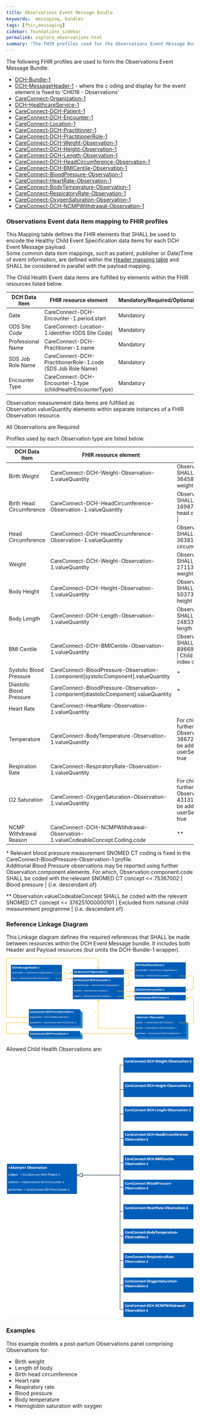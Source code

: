 ```yaml
---
title: Observations Event Message Bundle
keywords:  messaging, bundles
tags: [fhir,messaging]
sidebar: foundations_sidebar
permalink: explore_observations.html
summary: "The FHIR profiles used for the Observations Event Message Bundle"
---
```


The following FHIR profiles are used to form the Observations Event Message Bundle:

- [DCH-Bundle-1](https://fhir.nhs.uk/STU3/StructureDefinition/DCH-Bundle-1)
- [DCH-MessageHeader-1](https://fhir.nhs.uk/STU3/StructureDefinition/DCH-MessageHeader-1) - where the c
oding and display for the event element is fixed to 'CH018 - Observations'
- [CareConnect-Organization-1](https://fhir.hl7.org.uk/STU3/StructureDefinition/CareConnect-Organization-1)
- [DCH-HealthcareService-1](https://fhir.nhs.uk/STU3/StructureDefinition/DCH-HealthcareService-1)
- [CareConnect-DCH-Patient-1](https://fhir.nhs.uk/STU3/StructureDefinition/CareConnect-DCH-Patient-1)
- [CareConnect-DCH-Encounter-1](https://fhir.nhs.uk/STU3/StructureDefinition/CareConnect-DCH-Encounter-1)
- [CareConnect-Location-1](https://fhir.hl7.org.uk/STU3/StructureDefinition/CareConnect-Location-1)
- [CareConnect-DCH-Practitioner-1](https://fhir.nhs.uk/STU3/StructureDefinition/CareConnect-DCH-Practitioner-1)
- [CareConnect-DCH-PractitionerRole-1](https://fhir.nhs.uk/STU3/StructureDefinition/CareConnect-DCH-PractitionerRole-1) 
- [CareConnect-DCH-Weight-Observation-1](https://fhir.nhs.uk/STU3/StructureDefinition/CareConnect-DCH-Weight-Observation-1)
- [CareConnect-DCH-Height-Observation-1](https://fhir.nhs.uk/STU3/StructureDefinition/CareConnect-DCH-Height-Observation-1)
- [CareConnect-DCH-Length-Observation-1](https://fhir.nhs.uk/STU3/StructureDefinition/CareConnect-DCH-Length-Observation-1)
- [CareConnect-DCH-HeadCircumference-Observation-1](https://fhir.nhs.uk/STU3/StructureDefinition/CareConnect-DCH-HeadCircumference-Observation-1)
- [CareConnect-DCH-BMICentile-Observation-1](https://fhir.nhs.uk/STU3/StructureDefinition/CareConnect-DCH-BMICentile-Observation-1)
- [CareConnect-BloodPressure-Observation-1](https://fhir.hl7.org.uk/STU3/StructureDefinition/CareConnect-BloodPressure-Observation-1)
- [CareConnect-HeartRate-Observation-1](https://fhir.hl7.org.uk/STU3/StructureDefinition/CareConnect-HeartRate-Observation-1)
- [CareConnect-BodyTemperature-Observation-1](https://fhir.hl7.org.uk/STU3/StructureDefinition/CareConnect-BodyTemperature-Observation-1)
- [CareConnect-RespiratoryRate-Observation-1](https://fhir.hl7.org.uk/STU3/StructureDefinition/CareConnect-RespiratoryRate-Observation-1)
- [CareConnect-OxygenSaturation-Observation-1](https://fhir.hl7.org.uk/STU3/StructureDefinition/CareConnect-OxygenSaturation-Observation-1)
- [CareConnect-DCH-NCMPWithdrawal-Observation-1](https://fhir.nhs.uk/STU3/StructureDefinition/CareConnect-DCH-NCMPWithdrawal-Observation-1)

### Observations Event data item mapping to FHIR profiles ###

This Mapping table defines the FHIR elements that SHALL be used to encode the Healthy Child Event Specification data items for each DCH Event Message payload.  
Some common data item mappings, such as patient, publisher or Date/Time of event information, are defined within the [Header mapping table](../explore_event_header_design.html) and SHALL be considered in parallel with the payload mapping.

The Child Health Event data items are fulfilled by elements within the FHIR resources listed below.
                                                                                                   
| DCH Data Item            | FHIR resource element                                         | Mandatory/Required/Optional | Note                               |
|--------------------------|---------------------------------------------------------------|-----------------------------|------------------------------------|
| Date                     | CareConnect-DCH-Encounter-1.period.start                      | Mandatory                   |                                    |
| ODS Site Code            | CareConnect-Location-1.identifier (ODS Site Code)             | Mandatory                   |                                    |
| Professional Name        | CareConnect-DCH-Practitioner-1.name                           | Mandatory                   |                                    |
| SDS Job Role Name        | CareConnect-DCH-PractitionerRole-1.code (SDS Job Role Name)   | Mandatory                   |                                    |
| Encounter Type           | CareConnect-DCH-Encounter-1.type (childHealthEncounterType)   | Mandatory                   |                                    |

Observation measurement data items are fulfilled as Observation.valueQuantity elements within separate instances of a FHIR Observation resource.

All Observations are Required

Profiles used by each Observation type are listed below.

| DCH Data Item            | FHIR resource element                                         | Note                               |
|--------------------------|---------------------------------------------------------------|---------------------------------------------|
| Birth Weight             | CareConnect-DCH-Weight-Observation-1.valueQuantity                                     | Observation.code SHALL use 364589006 \| Birth weight \| |
| Birth Head Circumference | CareConnect-DCH-HeadCircumference-Observation-1.valueQuantity                          | Observation.code SHALL use 169876006 \| Birth head circumference \| |
| Head Circumference       | CareConnect-DCH-HeadCircumference-Observation-1.valueQuantity                          | Observation.code SHALL use 363812007 \| Head circumference \| |
| Weight                   | CareConnect-DCH-Weight-Observation-1.valueQuantity                                     | Observation.code SHALL use 27113001 \| Body weight \| |
| Body Height              | CareConnect-DCH-Height-Observation-1.valueQuantity                                     | Observation.code SHALL use 50373000 \| Body height \| |
| Body Length              | CareConnect-DCH-Length-Observation-1.valueQuantity                                     | Observation.code SHALL use 248334005 \| Body length \| |
| BMI Centile              | CareConnect-DCH-BMICentile-Observation-1.valueQuantity                                 | Observation.code SHALL use 896691000000102 \| Child body mass index centile \| |
| Systolic Blood Pressure  | CareConnect-BloodPressure-Observation-1.component[systolicComponent].valueQuantity     | * |
| Diastolic Blood Pressure | CareConnect-BloodPressure-Observation-1.component[diastolicComponent].valueQuantity    | * |
| Heart Rate               | CareConnect-HeartRate-Observation-1.valueQuantity                                      | |
| Temperature              | CareConnect-BodyTemperature-Observation-1.valueQuantity                                | For child health, a further Observation.code of 386725007 should be added, with userSelected set to true |
| Respiration Rate         | CareConnect-RespiratoryRate-Observation-1.valueQuantity                                | |
| O2 Saturation            | CareConnect-OxygenSaturation-Observation-1.valueQuantity                               | For child health, a further Observation.code of 431314004 should be added, with userSelected set to true |
| NCMP Withdrawal Reason   | CareConnect-DCH-NCMPWithdrawal-Observation-1.valueCodeableConcept.Coding.code          | ** |

\* Relevant blood pressure measurement SNOMED CT coding is fixed in the CareConnect-BloodPressure-Observation-1 profile.  
Additional Blood Pressure observations may be reported using further Observation.component elements. For which, Observation.component.code SHALL be coded with the relevant SNOMED CT concept << 75367002 \| Blood pressure \| {i.e. descendant of}

\** Observation.valueCodeableConcept SHALL be coded with the relevant SNOMED CT concept << 376251000000101 \| Excluded from national child measurement programme \| {i.e. descendant of}

### Reference Linkage Diagram ###

This Linkage diagram defines the required references that SHALL be made between resources within the DCH Event Message bundle. It includes both Header and Payload resources (but omits the DCH-Bundle-1 wrapper).

<img src="images/explore/Observations1.png">

Allowed Child Health Observations are: 

<img src="images/explore/Observations2.png">

### Examples ###

This example models a post-partum Observations panel comprising Observations for:  
- Birth weight  
- Length of body  
- Birth head circumference  
- Heart rate  
- Respiratory rate  
- Blood pressure  
- Body temperature  
- Hemoglobin saturation with oxygen  

<script src="https://gist.github.com/IOPS-DEV/a760403b74d2223308c0b515f27f54c2.js"></script>

<script src="https://gist.github.com/IOPS-DEV/0d2d01a41d19b18801bac2aed856408e.js"></script>
